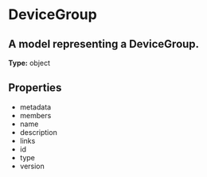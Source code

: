 # DeviceGroup

## A model representing a DeviceGroup.

**Type:** object

## Properties
* metadata
* members
* name
* description
* links
* id
* type
* version
